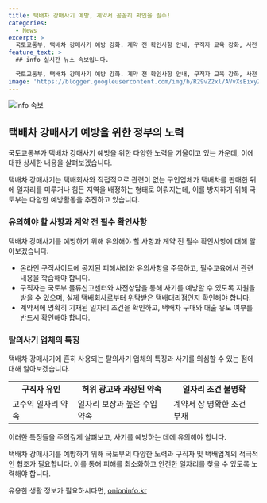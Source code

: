 ```yaml
---
title: 택배차 강매사기 예방, 계약서 꼼꼼히 확인을 필수!
categories:
  - News
excerpt: >
  국토교통부, 택배차 강매사기 예방 강화. 계약 전 확인사항 안내, 구직자 교육 강화, 사전 상담 등으로 택배차 강매사기 예방에 나선다. 최초 화물운수종사자격 교육에 택배차 강매사기 관련 유의사항 포함, 물류신고센터 상담 지원 등 계획. 국토부 교통물류실장은 사기 예방 강화로 피해 최소화를 모색 중이라고 밝혔다.
feature_text: >
  ## info 실시간 뉴스 속보입니다.

  국토교통부, 택배차 강매사기 예방 강화. 계약 전 확인사항 안내, 구직자 교육 강화, 사전 상담 등으로 택배차 강매사기 예방에 나선다. 최초 화물운수종사자격 교육에 택배차 강매사기 관련 유의사항 포함, 물류신고센터 상담 지원 등 계획. 국토부 교통물류실장은 사기 예방 강화로 피해 최소화를 모색 중이라고 밝혔다.
image: 'https://blogger.googleusercontent.com/img/b/R29vZ2xl/AVvXsEixyZcFfHzMRdzZMjFBmAUKJYCLCGyLL1o632UiGVXcaFdKo_bkvkuCioo0uUKlGfBVcT3P84aROyZIXSBEx3Aw5nCQ3pTgDom1WDC4m8eifvWiAmWEEVb4x6G_l8C0QH225ldMjyaFvpxGEBGNO37VmDTDMHGhJPq73UglMfDca1-0aw/s1600/blogspot.png'
---
```


<p><img src="https://blogger.googleusercontent.com/img/b/R29vZ2xl/AVvXsEixyZcFfHzMRdzZMjFBmAUKJYCLCGyLL1o632UiGVXcaFdKo_bkvkuCioo0uUKlGfBVcT3P84aROyZIXSBEx3Aw5nCQ3pTgDom1WDC4m8eifvWiAmWEEVb4x6G_l8C0QH225ldMjyaFvpxGEBGNO37VmDTDMHGhJPq73UglMfDca1-0aw/s1600/blogspot.png" alt="info 속보" /></p>

<h2 data-ke-size="size26">택배차 강매사기 예방을 위한 정부의 노력</h2>

<p>국토교통부가 택배차 강매사기 예방을 위한 다양한 노력을 기울이고 있는 가운데, 이에 대한 상세한 내용을 살펴보겠습니다.</p>

<p data-ke-size="size16">택배차 강매사기는 택배회사와 직접적으로 관련이 없는 구인업체가 택배차를 판매한 뒤에 일자리를 미루거나 힘든 지역을 배정하는 형태로 이뤄지는데, 이를 방지하기 위해 국토부는 다양한 예방활동을 추진하고 있습니다.</p>

<h3 data-ke-size="size24">유의해야 할 사항과 계약 전 필수 확인사항</h3>

<p>택배차 강매사기를 예방하기 위해 유의해야 할 사항과 계약 전 필수 확인사항에 대해 알아보겠습니다.</p>

<ul>
  <li>온라인 구직사이트에 공지된 피해사례와 유의사항을 주목하고, 필수교육에서 관련 내용을 학습해야 합니다.</li>
  <li>구직자는 국토부 물류신고센터와 사전상담을 통해 사기를 예방할 수 있도록 지원을 받을 수 있으며, 실제 택배회사로부터 위탁받은 택배대리점인지 확인해야 합니다.</li>
  <li>계약서에 명확히 기재된 일자리 조건을 확인하고, 택배차 구매와 대출 유도 여부를 반드시 확인해야 합니다.</li>
</ul>

<h3 data-ke-size="size24">탈의사기 업체의 특징</h3>

<p>택배차 강매사기에 흔히 사용되는 탈의사기 업체의 특징과 사기를 의심할 수 있는 점에 대해 알아보겠습니다.</p>

<table>
  <tr>
    <td style="text-align: center; height: 17px;"><b>구직자 유인</b></td>
    <td style="text-align: center; height: 17px;"><b>허위 광고와 과장된 약속</b></td>
    <td style="text-align: center; height: 17px;"><b>일자리 조건 불명확</b></td>
  </tr>
  <tr>
    <td>고수익 일자리 약속</td>
    <td>일자리 보장과 높은 수입 약속</td>
    <td>계약서 상 명확한 조건 부재</td>
  </tr>
</table>

<p>이러한 특징들을 주의깊게 살펴보고, 사기를 예방하는 데에 유의해야 합니다.</p>

<p data-ke-size="size16">택배차 강매사기를 예방하기 위해 국토부의 다양한 노력과 구직자 및 택배업계의 적극적인 협조가 필요합니다. 이를 통해 피해를 최소화하고 안전한 일자리를 찾을 수 있도록 노력해야 합니다.</p>
유용한 생활 정보가 필요하시다면, <a href="https://onioninfo.kr" rel="dofollow">onioninfo.kr</a>


